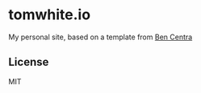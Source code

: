 # tomwhite.io
My personal site, based on a template from [Ben Centra](http://bencentra.com)

## License

MIT